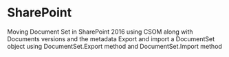# SharePoint

Moving Document Set in SharePoint 2016 using CSOM along with Documents versions and the metadata 
Export and import a DocumentSet object using DocumentSet.Export method and DocumentSet.Import method 
